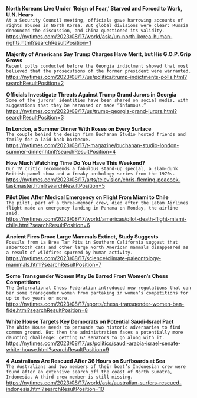 **North Koreans Live Under ‘Reign of Fear,’ Starved and Forced to Work, U.N. Hears**\
`At a Security Council meeting, officials gave harrowing accounts of rights abuses in North Korea. But global divisions were clear: Russia denounced the discussion, and China questioned its validity.`\
https://nytimes.com/2023/08/17/world/asia/un-north-korea-human-rights.html?searchResultPosition=1

**Majority of Americans Say Trump Charges Have Merit, but His G.O.P. Grip Grows**\
`Recent polls conducted before the Georgia indictment showed that most believed that the prosecutions of the former president were warranted.`\
https://nytimes.com/2023/08/17/us/politics/trump-indictments-polls.html?searchResultPosition=2

**Officials Investigate Threats Against Trump Grand Jurors in Georgia**\
`Some of the jurors’ identities have been shared on social media, with suggestions that they be harassed or made “infamous.”`\
https://nytimes.com/2023/08/17/us/trump-georgia-grand-jurors.html?searchResultPosition=3

**In London, a Summer Dinner With Roses on Every Surface**\
`The couple behind the design firm Buchanan Studio hosted friends and family for a laid-back barbecue.`\
https://nytimes.com/2023/08/17/t-magazine/buchanan-studio-london-summer-dinner.html?searchResultPosition=4

**How Much Watching Time Do You Have This Weekend?**\
`Our TV critic recommends a fabulous stand-up special, a slam-dunk British panel show and a freaky anthology series from the 1970s.`\
https://nytimes.com/2023/08/17/arts/television/chris-fleming-peacock-taskmaster.html?searchResultPosition=5

**Pilot Dies After Medical Emergency on Flight From Miami to Chile**\
`The pilot, part of a three-member crew, died after the Latam Airlines flight made an emergency landing in Panama on Monday, the airline said.`\
https://nytimes.com/2023/08/17/world/americas/pilot-death-flight-miami-chile.html?searchResultPosition=6

**Ancient Fires Drove Large Mammals Extinct, Study Suggests**\
`Fossils from La Brea Tar Pits in Southern California suggest that sabertooth cats and other large North American mammals disappeared as a result of wildfires spurred by human activity.`\
https://nytimes.com/2023/08/17/science/climate-paleontology-mammals.html?searchResultPosition=7

**Some Transgender Women May Be Barred From Women’s Chess Competitions**\
`The International Chess Federation introduced new regulations that can bar some transgender women from partaking in women’s competitions for up to two years or more.`\
https://nytimes.com/2023/08/17/sports/chess-transgender-women-ban-fide.html?searchResultPosition=8

**White House Targets Key Democrats on Potential Saudi-Israel Pact**\
`The White House needs to persuade two historic adversaries to find common ground. But then the administration faces a potentially more daunting challenge: getting 67 senators to go along with it.`\
https://nytimes.com/2023/08/17/us/politics/saudi-arabia-israel-senate-white-house.html?searchResultPosition=9

**4 Australians Are Rescued After 36 Hours on Surfboards at Sea**\
`The Australians and two members of their boat’s Indonesian crew were found after an extensive search off the coast of North Sumatra, Indonesia. A third crew member is still missing.`\
https://nytimes.com/2023/08/17/world/asia/australian-surfers-rescued-indonesia.html?searchResultPosition=10

